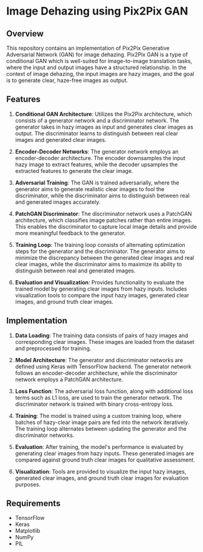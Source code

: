 # Image Dehazing using Pix2Pix GAN

## Overview

This repository contains an implementation of Pix2Pix Generative Adversarial Network (GAN) for image dehazing. Pix2Pix GAN is a type of conditional GAN which is well-suited for image-to-image translation tasks, where the input and output images have a structured relationship. In the context of image dehazing, the input images are hazy images, and the goal is to generate clear, haze-free images as output.

## Features

1. **Conditional GAN Architecture**: Utilizes the Pix2Pix architecture, which consists of a generator network and a discriminator network. The generator takes in hazy images as input and generates clear images as output. The discriminator learns to distinguish between real clear images and generated clear images.

2. **Encoder-Decoder Networks**: The generator network employs an encoder-decoder architecture. The encoder downsamples the input hazy image to extract features, while the decoder upsamples the extracted features to generate the clear image.

3. **Adversarial Training**: The GAN is trained adversarially, where the generator aims to generate realistic clear images to fool the discriminator, while the discriminator aims to distinguish between real and generated images accurately.

4. **PatchGAN Discriminator**: The discriminator network uses a PatchGAN architecture, which classifies image patches rather than entire images. This enables the discriminator to capture local image details and provide more meaningful feedback to the generator.

5. **Training Loop**: The training loop consists of alternating optimization steps for the generator and the discriminator. The generator aims to minimize the discrepancy between the generated clear images and real clear images, while the discriminator aims to maximize its ability to distinguish between real and generated images.

6. **Evaluation and Visualization**: Provides functionality to evaluate the trained model by generating clear images from hazy inputs. Includes visualization tools to compare the input hazy images, generated clear images, and ground truth clear images.

## Implementation

1. **Data Loading**: The training data consists of pairs of hazy images and corresponding clear images. These images are loaded from the dataset and preprocessed for training.

2. **Model Architecture**: The generator and discriminator networks are defined using Keras with TensorFlow backend. The generator network follows an encoder-decoder architecture, while the discriminator network employs a PatchGAN architecture.

3. **Loss Function**: The adversarial loss function, along with additional loss terms such as L1 loss, are used to train the generator network. The discriminator network is trained with binary cross-entropy loss.

4. **Training**: The model is trained using a custom training loop, where batches of hazy-clear image pairs are fed into the network iteratively. The training loop alternates between updating the generator and the discriminator networks.

5. **Evaluation**: After training, the model's performance is evaluated by generating clear images from hazy inputs. These generated images are compared against ground truth clear images for qualitative assessment.

6. **Visualization**: Tools are provided to visualize the input hazy images, generated clear images, and ground truth clear images for evaluation purposes.

## Requirements

- TensorFlow
- Keras
- Matplotlib
- NumPy
- PIL
